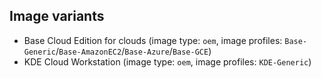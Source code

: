 ## Image variants

* Base Cloud Edition for clouds (image type: `oem`, image profiles: `Base-Generic`/`Base-AmazonEC2`/`Base-Azure`/`Base-GCE`)
* KDE Cloud Workstation (image type: `oem`, image profiles: `KDE-Generic`)


